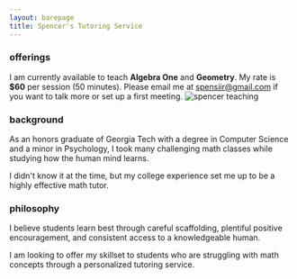 ```yaml
---
layout: barepage
title: Spencer's Tutoring Service
---
```


### offerings
I am currently available to teach **Algebra One** and **Geometry**. My rate is **$60** per session (50 minutes). Please email me at <spensiir@gmail.com> if you want to talk more or set up a first meeting. 
![spencer teaching](assets\images\spencertutor.jpg)
### background
As an honors graduate of Georgia Tech with a degree in Computer Science and a minor in Psychology, I took many challenging math classes while studying how the human mind learns. 

I didn't know it at the time, but my college experience set me up to be a highly effective math tutor. 
### philosophy
I believe students learn best through careful scaffolding, plentiful positive encouragement, and consistent access to a knowledgeable human. 

I am looking to offer my skillset to students who are struggling with math concepts through a personalized tutoring service.


